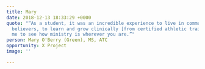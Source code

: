 ```yaml
---
title: Mary
date: 2018-12-13 18:33:29 +0000
quote: "“As a student, it was an incredible experience to live in community with other
  believers, to learn and grow clinically [from certified athletic trainers]. It prepared
  me to see how ministry is wherever you are.”"
person: Mary O'Berry (Green), MS, ATC
opportunity: X Project
image: ''

---
```

